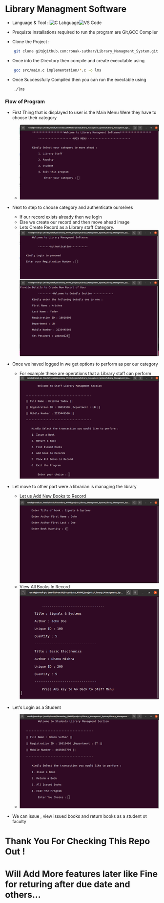 # Library Managment Software

- Language & Tool : ![C Labguage](https://img.shields.io/badge/C-00599C?style=for-the-badge&logo=c&logoColor=white)![VS Code](https://img.shields.io/badge/Visual_Studio_Code-0078D4?style=for-the-badge&logo=visual%20studio%20code&logoColor=white)

- Prequiste installations required to run the program are Git,GCC Complier

- Clone the Project :

```bash
    git clone git@github.com:ronak-suthar/Library_Managment_System.git
```
- Once into the Directory then compile and create executable using
```bash
    gcc src/main.c implementation/*.c -o lms
```
- Once Successfully Compiled then you can run the exectable using
```bash
    ./lms
```


### Flow of Program 

-  First Thing that is displayed to user is the Main Menu Were they have to choose their category
    - ![Menu Image](images/img_01.png)

-  Next to step to choose category and authenticate ourselves 
    - If our record exists already then we login
    - Else we create our record and then move ahead
    image
    - Lets Create Record as a Library staff Category.
    ![Login Screen](images/img_02.png)
    ![Create Record of User](images/img_04.png)
- Once we haved logged in we get options to perform as per our category
    - For example these are operations that a Library staff can perform
    ![Library Staff](images/img_05.png)
- Let move to other part were a librarian is managing the library
    - Let us Add New Books to Record
    ![Library Staff](images/img_07.png)
    - View All Books In Record
    ![Library Staff](images/img_12.png)
- Let's Login as a Student
    - ![Student Logged In](images/img_13.png)
- We can issue , view issued books and return books as a student ot faculty

# Thank You For Checking This Repo Out !
# Will Add More features later like Fine for returing after due date and others...

